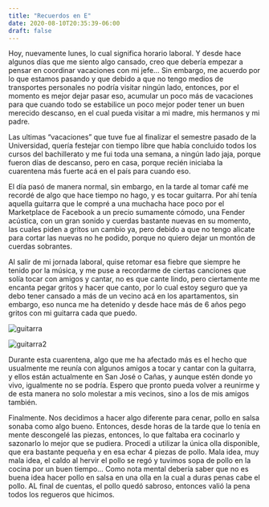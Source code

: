 ```yaml
---
title: "Recuerdos en E"
date: 2020-08-10T20:35:39-06:00
draft: false
---
```


Hoy, nuevamente lunes, lo cual significa horario laboral. Y desde hace algunos días que me siento algo cansado, creo que debería empezar a pensar en coordinar vacaciones con mi jefe… Sin embargo, me acuerdo por lo que estamos pasando y que debido a que no tengo medios de transportes personales no podría visitar ningún lado, entonces, por el momento es mejor dejar pasar eso, acumular un poco más de vacaciones para que cuando todo se estabilice un poco mejor poder tener un buen merecido descanso, en el cual pueda visitar a mi madre, mis hermanos y mi padre. 

Las ultimas “vacaciones” que tuve fue al finalizar el semestre pasado de la Universidad, quería festejar con tiempo libre que había concluido todos los cursos del bachillerato y me fui toda una semana, a ningún lado jaja, porque fueron días de descanso, pero en casa, porque recién iniciaba la cuarentena más fuerte acá en el país para cuando eso.

El día pasó de manera normal, sin embargo, en la tarde al tomar café me recordé de algo que hace tiempo no hago, y es tocar guitarra. Por ahí tenía aquella guitarra que le compré a una muchacha hace poco por el Marketplace de Facebook a un precio sumamente cómodo, una Fender acústica, con un gran sonido y cuerdas bastante nuevas en su momento, las cuales piden a gritos un cambio ya, pero debido a que no tengo alicate para cortar las nuevas no he podido, porque no quiero dejar un montón de cuerdas sobrantes.

Al salir de mi jornada laboral, quise retomar esa fiebre que siempre he tenido por la música, y me puse a recordarme de ciertas canciones que solía tocar con amigos y cantar, no es que cante lindo, pero ciertamente me encanta pegar gritos y hacer que canto, por lo cual estoy seguro que ya debo tener cansado a más de un vecino acá en los apartamentos, sin embargo, eso nunca me ha detenido y desde hace más de 6 años pego gritos con mi guitarra cada que puedo.

![guitarra](/images/guitarra.jpeg)

![guitarra2](/images/guitarra2.jpeg)

Durante esta cuarentena, algo que me ha afectado más es el hecho que usualmente me reunía con algunos amigos a tocar y cantar con la guitarra, y ellos están actualmente en San José o Cañas, y aunque estén donde yo vivo, igualmente no se podría. Espero que pronto pueda volver a reunirme y de esta manera no solo molestar a mis vecinos, sino a los de mis amigos también.

Finalmente. Nos decidimos a hacer algo diferente para cenar, pollo en salsa sonaba como algo bueno. Entonces, desde horas de la tarde que lo tenía en mente descongelé las piezas, entonces, lo que faltaba era cocinarlo y sazonarlo lo mejor que se pudiera. Procedí a utilizar la única olla disponible, que era bastante pequeña y en esa echar 4 piezas de pollo. Mala idea, muy mala idea, el caldo al hervir el pollo se regó y tuvimos sopa de pollo en la cocina por un buen tiempo… Como nota mental debería saber que no es buena idea hacer pollo en salsa en una olla en la cual a duras penas cabe el pollo. AL final de cuentas, el pollo quedó sabroso, entonces valió la pena todos los regueros que hicimos.

